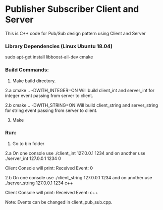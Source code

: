 # Publisher Subscriber Client and Server
This is C++ code for Pub/Sub design pattern using Client and Server 

### Library Dependencies (Linux Ubuntu 18.04)
sudo apt-get install libboost-all-dev cmake

### Build Commands:

1. Make build directory.

2.a cmake .. -DWITH_INTEGER=ON
Will build client_int and server_int for integer event passing from server to client.

2.b cmake .. -DWITH_STRING=ON
Will build client_string and server_string for string event passing from server to client.

3. Make

### Run:
1. Go to bin folder

2.a 
On one console use ./client_int 127.0.0.1 1234 
and on another use ./server_int 127.0.0.1 1234 0

Client Console will print:  Received Event: 0

2.b
On one console use ./client_string 127.0.0.1 1234 
and on another use ./server_string 127.0.0.1 1234 c++

Client Console will print:  Received Event: c++

Note:
Events can be changed in client_pub_sub.cpp.
